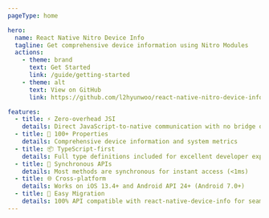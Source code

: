 ```yaml
---
pageType: home

hero:
  name: React Native Nitro Device Info
  tagline: Get comprehensive device information using Nitro Modules
  actions:
    - theme: brand
      text: Get Started
      link: /guide/getting-started
    - theme: alt
      text: View on GitHub
      link: https://github.com/l2hyunwoo/react-native-nitro-device-info

features:
  - title: ⚡ Zero-overhead JSI
    details: Direct JavaScript-to-native communication with no bridge overhead
  - title: 📱 100+ Properties
    details: Comprehensive device information and system metrics
  - title: 📦 TypeScript-first
    details: Full type definitions included for excellent developer experience
  - title: 🚀 Synchronous APIs
    details: Most methods are synchronous for instant access (<1ms)
  - title: 🌐 Cross-platform
    details: Works on iOS 13.4+ and Android API 24+ (Android 7.0+)
  - title: 🔄 Easy Migration
    details: 100% API compatible with react-native-device-info for seamless transition
---
```

